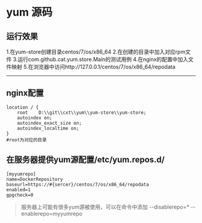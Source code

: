 # yum 源码

## 运行效果

1.在yum-store创建目录centos/7/os/x86_64
2.在创建的目录中加入对应rpm文件
3.运行com.github.cat.yum.store.Main的测试用例
4.在nginx的配置中加入文件映射
5.在浏览器中访问http://127.0.0.1/centos/7/os/x86_64/repodata

***
## nginx配置
	location / {
		root    D:\\git\\cxt\\yum\\yum-store\\yum-store;
		autoindex on;
		autoindex_exact_size on;
		autoindex_localtime on;
	}
	#root为对应的目录

## 在服务器提供yum源配置/etc/yum.repos.d/
	[myyumrepo]
	name=DockerRepository
	baseurl=https://#{sercer}/centos/7/os/x86_64/repodata
	enabled=1
	gpgcheck=0

> 服务器上可能有很多yum源被使用，可以在命令中添加 --disablerepo=\* --enablerepo=myyumrepo